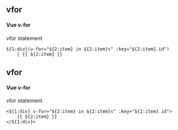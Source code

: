 ## vfor
#### Vue v-for
vfor statement
```
${1:div}(v-for="${2:item} in ${2:item}s" :key="${2:item}.id")
	| {{ ${2:item} }}
```

## vfor
#### Vue v-for
vfor statement
```
<${1:div} v-for="${2:item} in ${2:item}s" :key="${2:item}.id">
	{{ ${2:item} }}
</${1:div}>
```